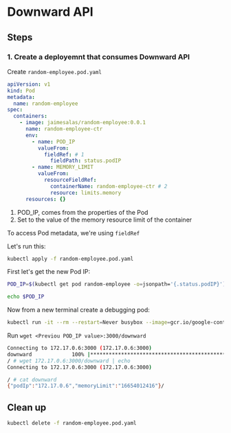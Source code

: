# Downward API

## Steps

### 1. Create a deployemnt that consumes Downward API

Create `random-employee.pod.yaml`

```yaml
apiVersion: v1
kind: Pod
metadata:
  name: random-employee
spec:
  containers:
    - image: jaimesalas/random-employee:0.0.1
      name: random-employee-ctr
      env:
        - name: POD_IP
          valueFrom:
            fieldRef: # 1
              fieldPath: status.podIP
        - name: MEMORY_LIMIT
          valueFrom:
            resourceFieldRef:
              containerName: random-employee-ctr # 2
              resource: limits.memory
      resources: {}

```

1. POD_IP, comes from the properties of the Pod
2. Set to the value of the memory resource limit of the container

To access Pod metadata, we're using `fieldRef`

Let's run this:

```bash
kubectl apply -f random-employee.pod.yaml
```

First let's get the new Pod IP:

```bash
POD_IP=$(kubectl get pod random-employee -o=jsonpath='{.status.podIP}')
```

```bash
echo $POD_IP
```

Now from a new terminal create a debugging pod:

```bash
kubectl run -it --rm --restart=Never busybox --image=gcr.io/google-containers/busybox sh
```

Run `wget <Previou POD_IP value>:3000/downward`

```bash
Connecting to 172.17.0.6:3000 (172.17.0.6:3000)
downward             100% |***************************************************************************************|    50   0:00:00 ETA
/ # wget 172.17.0.6:3000/downward | echo
Connecting to 172.17.0.6:3000 (172.17.0.6:3000)
``` 

```bash
/ # cat downward
{"podIp":"172.17.0.6","memoryLimit":"16654012416"}/ 
```

## Clean up

```bash
kubectl delete -f random-employee.pod.yaml
```
